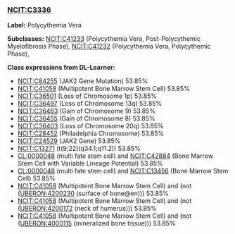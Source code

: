 
### [NCIT:C3336](http://purl.obolibrary.org/obo/NCIT_C3336)
**Label:** Polycythemia Vera

**Subclasses:** [NCIT:C41233](http://purl.obolibrary.org/obo/NCIT_C41233) (Polycythemia Vera, Post-Polycythemic Myelofibrosis Phase), [NCIT:C41232](http://purl.obolibrary.org/obo/NCIT_C41232) (Polycythemia Vera, Polycythemic Phase), 

**Class expressions from DL-Learner:**

- [NCIT:C84255](http://purl.obolibrary.org/obo/NCIT_C84255) (JAK2 Gene Mutation) 53.85%
- [NCIT:C41058](http://purl.obolibrary.org/obo/NCIT_C41058) (Multipotent Bone Marrow Stem Cell) 53.85%
- [NCIT:C36501](http://purl.obolibrary.org/obo/NCIT_C36501) (Loss of Chromosome 1p) 53.85%
- [NCIT:C36497](http://purl.obolibrary.org/obo/NCIT_C36497) (Loss of Chromosome 13q) 53.85%
- [NCIT:C36463](http://purl.obolibrary.org/obo/NCIT_C36463) (Gain of Chromosome 9) 53.85%
- [NCIT:C36455](http://purl.obolibrary.org/obo/NCIT_C36455) (Gain of Chromosome 8) 53.85%
- [NCIT:C36403](http://purl.obolibrary.org/obo/NCIT_C36403) (Loss of Chromosome 20q) 53.85%
- [NCIT:C28452](http://purl.obolibrary.org/obo/NCIT_C28452) (Philadelphia Chromosome) 53.85%
- [NCIT:C24529](http://purl.obolibrary.org/obo/NCIT_C24529) (JAK2 Gene) 53.85%
- [NCIT:C13271](http://purl.obolibrary.org/obo/NCIT_C13271) (t(9;22)(q34.1;q11.2)) 53.85%
- [CL:0000048](http://purl.obolibrary.org/obo/CL_0000048) (multi fate stem cell) and [NCIT:C42884](http://purl.obolibrary.org/obo/NCIT_C42884) (Bone Marrow Stem Cell with Variable Lineage Potential) 53.85%
- [CL:0000048](http://purl.obolibrary.org/obo/CL_0000048) (multi fate stem cell) and [NCIT:C13456](http://purl.obolibrary.org/obo/NCIT_C13456) (Bone Marrow Stem Cell) 53.85%
- [NCIT:C41058](http://purl.obolibrary.org/obo/NCIT_C41058) (Multipotent Bone Marrow Stem Cell) and (not ([UBERON:4200230](http://purl.obolibrary.org/obo/UBERON_4200230) (surface of bone@en))) 53.85%
- [NCIT:C41058](http://purl.obolibrary.org/obo/NCIT_C41058) (Multipotent Bone Marrow Stem Cell) and (not ([UBERON:4200172](http://purl.obolibrary.org/obo/UBERON_4200172) (neck of humerus))) 53.85%
- [NCIT:C41058](http://purl.obolibrary.org/obo/NCIT_C41058) (Multipotent Bone Marrow Stem Cell) and (not ([UBERON:4000115](http://purl.obolibrary.org/obo/UBERON_4000115) (mineralized bone tissue))) 53.85%



